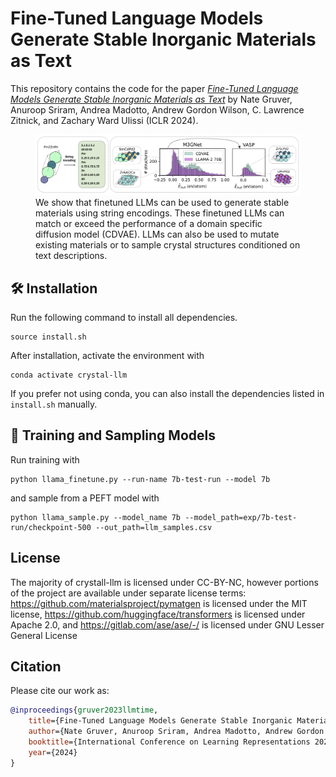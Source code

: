 # Fine-Tuned Language Models Generate Stable Inorganic Materials as Text

This repository contains the code for the paper
[_Fine-Tuned Language Models Generate Stable Inorganic Materials as Text_](https://arxiv.org/abs/2402.04379)
by Nate Gruver, Anuroop Sriram, Andrea Madotto, Andrew Gordon Wilson, C. Lawrence Zitnick, and Zachary Ward Ulissi (ICLR 2024).

<figure>
  <img src="./assets/crystal_llm_graphic.png" alt="Image">
  <figcaption> We show that finetuned LLMs can be used to generate stable materials using string encodings. These finetuned LLMs can match or exceed the performance of a domain specific diffusion model (CDVAE). LLMs can also be used to mutate existing materials or to sample crystal structures conditioned on text descriptions. </figcaption>
</figure>

## 🛠 Installation
Run the following command to install all dependencies. 
```
source install.sh
```

After installation, activate the environment with
```
conda activate crystal-llm
```
If you prefer not using conda, you can also install the dependencies listed in `install.sh` manually.

## 🚀 Training and Sampling Models
Run training with
```
python llama_finetune.py --run-name 7b-test-run --model 7b
```
and sample from a PEFT model with
```
python llama_sample.py --model_name 7b --model_path=exp/7b-test-run/checkpoint-500 --out_path=llm_samples.csv
```

## License

The majority of crystall-llm is licensed under CC-BY-NC, however portions of the project are available under separate license terms: https://github.com/materialsproject/pymatgen is licensed under the MIT license, https://github.com/huggingface/transformers is licensed under Apache 2.0, and https://gitlab.com/ase/ase/-/ is licensed under GNU Lesser General License

## Citation
Please cite our work as:
```bibtex
@inproceedings{gruver2023llmtime,
    title={Fine-Tuned Language Models Generate Stable Inorganic Materials as Text},
    author={Nate Gruver, Anuroop Sriram, Andrea Madotto, Andrew Gordon Wilson, C. Lawrence Zitnick, and Zachary Ward Ulissi},
    booktitle={International Conference on Learning Representations 2024},
    year={2024}
}
```
